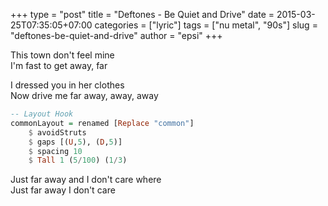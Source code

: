 +++
type       = "post"
title      = "Deftones - Be Quiet and Drive"
date       = 2015-03-25T07:35:05+07:00
categories = ["lyric"]
tags       = ["nu metal", "90s"]
slug       = "deftones-be-quiet-and-drive"
author     = "epsi"
+++

This town don't feel mine\
I'm fast to get away, far
<!--more-->

I dressed you in her clothes\
Now drive me far away, away, away

```haskell
-- Layout Hook
commonLayout = renamed [Replace "common"]
    $ avoidStruts 
    $ gaps [(U,5), (D,5)] 
    $ spacing 10
    $ Tall 1 (5/100) (1/3)
```

Just far away and I don't care where\
Just far away I don't care
